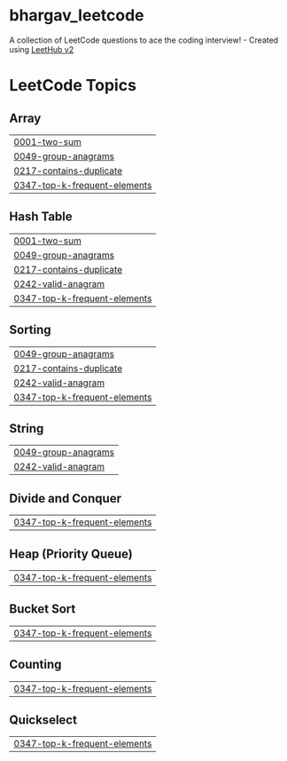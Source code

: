 # bhargav_leetcode
A collection of LeetCode questions to ace the coding interview! - Created using [LeetHub v2](https://github.com/arunbhardwaj/LeetHub-2.0)

<!---LeetCode Topics Start-->
# LeetCode Topics
## Array
|  |
| ------- |
| [0001-two-sum](https://github.com/bhargav9499/bhargav_leetcode/tree/master/0001-two-sum) |
| [0049-group-anagrams](https://github.com/bhargav9499/bhargav_leetcode/tree/master/0049-group-anagrams) |
| [0217-contains-duplicate](https://github.com/bhargav9499/bhargav_leetcode/tree/master/0217-contains-duplicate) |
| [0347-top-k-frequent-elements](https://github.com/bhargav9499/bhargav_leetcode/tree/master/0347-top-k-frequent-elements) |
## Hash Table
|  |
| ------- |
| [0001-two-sum](https://github.com/bhargav9499/bhargav_leetcode/tree/master/0001-two-sum) |
| [0049-group-anagrams](https://github.com/bhargav9499/bhargav_leetcode/tree/master/0049-group-anagrams) |
| [0217-contains-duplicate](https://github.com/bhargav9499/bhargav_leetcode/tree/master/0217-contains-duplicate) |
| [0242-valid-anagram](https://github.com/bhargav9499/bhargav_leetcode/tree/master/0242-valid-anagram) |
| [0347-top-k-frequent-elements](https://github.com/bhargav9499/bhargav_leetcode/tree/master/0347-top-k-frequent-elements) |
## Sorting
|  |
| ------- |
| [0049-group-anagrams](https://github.com/bhargav9499/bhargav_leetcode/tree/master/0049-group-anagrams) |
| [0217-contains-duplicate](https://github.com/bhargav9499/bhargav_leetcode/tree/master/0217-contains-duplicate) |
| [0242-valid-anagram](https://github.com/bhargav9499/bhargav_leetcode/tree/master/0242-valid-anagram) |
| [0347-top-k-frequent-elements](https://github.com/bhargav9499/bhargav_leetcode/tree/master/0347-top-k-frequent-elements) |
## String
|  |
| ------- |
| [0049-group-anagrams](https://github.com/bhargav9499/bhargav_leetcode/tree/master/0049-group-anagrams) |
| [0242-valid-anagram](https://github.com/bhargav9499/bhargav_leetcode/tree/master/0242-valid-anagram) |
## Divide and Conquer
|  |
| ------- |
| [0347-top-k-frequent-elements](https://github.com/bhargav9499/bhargav_leetcode/tree/master/0347-top-k-frequent-elements) |
## Heap (Priority Queue)
|  |
| ------- |
| [0347-top-k-frequent-elements](https://github.com/bhargav9499/bhargav_leetcode/tree/master/0347-top-k-frequent-elements) |
## Bucket Sort
|  |
| ------- |
| [0347-top-k-frequent-elements](https://github.com/bhargav9499/bhargav_leetcode/tree/master/0347-top-k-frequent-elements) |
## Counting
|  |
| ------- |
| [0347-top-k-frequent-elements](https://github.com/bhargav9499/bhargav_leetcode/tree/master/0347-top-k-frequent-elements) |
## Quickselect
|  |
| ------- |
| [0347-top-k-frequent-elements](https://github.com/bhargav9499/bhargav_leetcode/tree/master/0347-top-k-frequent-elements) |
<!---LeetCode Topics End-->